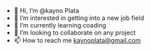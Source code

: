 - 👋 Hi, I’m @kayno Plata
- 👀 I’m interested in getting into a new job field 
- 🌱 I’m currently learning coading
- 💞️ I’m looking to collaborate on any project
- 📫 How to reach me kaynoplata@gmail.com

<!---
kaynop21/kaynop21 is a ✨ special ✨ repository because its `README.md` (this file) appears on your GitHub profile.
You can click the Preview link to take a look at your changes.
--->
